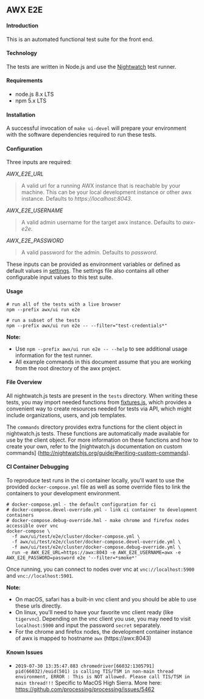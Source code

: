 ## AWX E2E
#### Introduction
This is an automated functional test suite for the front end.

#### Technology
The tests are written in Node.js and use the [Nightwatch](https://github.com/nightwatchjs/nightwatch) test runner.

#### Requirements
- node.js 8.x LTS
- npm 5.x LTS

#### Installation
A successful invocation of `make ui-devel` will prepare your environment with the software
dependencies required to run these tests.

#### Configuration
Three inputs are required:

*AWX_E2E_URL*

> A valid url for a running AWX instance that is reachable by your machine. This can be your local
development instance or other awx instance. Defaults to *https://localhost:8043*.

*AWX_E2E_USERNAME*

> A valid admin username for the target awx instance. Defaults to *awx-e2e*.

*AWX_E2E_PASSWORD*

> A valid password for the admin. Defaults to *password*.

These inputs can be provided as environment variables or defined as default values in [settings](settings.js).
The settings file also contains all other configurable input values to this test suite.

#### Usage
```shell
# run all of the tests with a live browser
npm --prefix awx/ui run e2e

# run a subset of the tests
npm --prefix awx/ui run e2e -- --filter="test-credentials*"
```
**Note:**
- Use `npm --prefix awx/ui run e2e -- --help` to see additional usage information for the test runner.
- All example commands in this document assume that you are working from the root directory of the awx project.

#### File Overview
All nightwatch.js tests are present in the `tests` directory. When writing 
these tests, you may import needed functions from [fixtures.js](fixtures.js), which provides a convenient way to create resources needed for tests 
via API, which might include organizations, users, and job templates.

The `commands` directory provides extra functions for the client object in 
nightwatch.js tests. These functions are automatically made available for use by the
client object. For more information on these functions and how to 
create your own, refer to the [nightwatch.js documentation on custom commands]
(http://nightwatchjs.org/guide/#writing-custom-commands).

#### CI Container Debugging
To reproduce test runs in the ci container locally, you'll want to use the provided `docker-compose.yml` file as well as some override files
to link the containers to your development environment.

```shell
# docker-compose.yml - the default configuration for ci
# docker-compose.devel-override.yml - link ci container to development containers
# docker-compose.debug-override.hml - make chrome and firefox nodes accessible over vnc
docker-compose \
  -f awx/ui/test/e2e/cluster/docker-compose.yml \
  -f awx/ui/test/e2e/cluster/docker-compose.devel-override.yml \
  -f awx/ui/test/e2e/cluster/docker-compose.debug-override.yml \
  run -e AWX_E2E_URL=https://awx:8043 -e AWX_E2E_USERNAME=awx -e AWX_E2E_PASSWORD=password e2e '--filter=*smoke*'
```

Once running, you can connect to nodes over vnc at `vnc://localhost:5900` and `vnc://localhost:5901`.

**Note:**
- On macOS, safari has a built-in vnc client and you should be able to use these urls directly.
- On linux, you'll need to have your favorite vnc client ready (like `tigervnc`). Depending on the vnc client you use, you may need to visit `localhost:5900` and input the password `secret` separately.
- For the chrome and firefox nodes, the development container instance of awx is mapped to hostname `awx` (https://awx:8043)

#### Known Issues
- ```2019-07-30 13:35:47.883 chromedriver[66032:1305791] pid(66032)/euid(501) is calling TIS/TSM in non-main thread environment, ERROR : This is NOT allowed. Please call TIS/TSM in main thread!!!```
 Specific to MacOS High Sierra. More here: https://github.com/processing/processing/issues/5462
